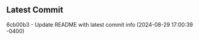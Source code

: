 
## Latest Commit
6cb00b3 - Update README with latest commit info (2024-08-29 17:00:39 -0400) <Yunxi-Zhou>
